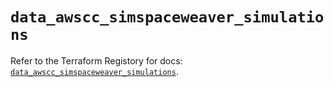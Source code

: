 # `data_awscc_simspaceweaver_simulations`

Refer to the Terraform Registory for docs: [`data_awscc_simspaceweaver_simulations`](https://registry.terraform.io/providers/hashicorp/awscc/0.70.0/docs/data-sources/simspaceweaver_simulations).
